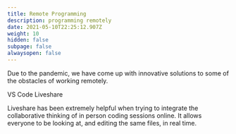```yaml
---
title: Remote Programming
description: programming remotely
date: 2021-05-10T22:25:12.907Z
weight: 10
hidden: false
subpage: false
alwaysopen: false
---
```

Due to the pandemic, we have come up with innovative solutions to some of the obstacles of working remotely.

VS Code Liveshare

Liveshare has been extremely helpful when trying to integrate the collaborative thinking of in person coding sessions online. It allows everyone to be looking at, and editing the same files, in real time.